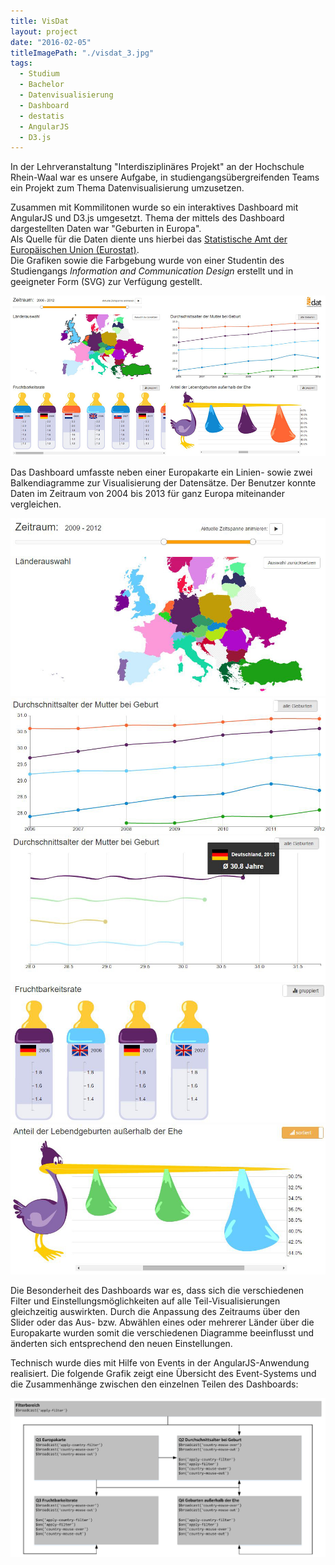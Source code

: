 ```yaml
---
title: VisDat
layout: project
date: "2016-02-05"
titleImagePath: "./visdat_3.jpg"
tags:
  - Studium
  - Bachelor
  - Datenvisualisierung
  - Dashboard
  - destatis
  - AngularJS
  - D3.js
---
```

In der Lehrveranstaltung "Interdisziplinäres Projekt" an der Hochschule Rhein-Waal war es unsere Aufgabe, in studiengangsübergreifenden Teams ein Projekt zum Thema Datenvisualisierung umzusetzen.

Zusammen mit Kommilitonen wurde so ein interaktives Dashboard mit AngularJS und D3.js umgesetzt. Thema der mittels des Dashboard dargestellten Daten war "Geburten in Europa".<br/>
Als Quelle für die Daten diente uns hierbei das <a href="http://ec.europa.eu/eurostat/de/home" target="_blank">Statistische Amt der Europäischen Union (Eurostat)</a>.<br/>
Die Grafiken sowie die Farbgebung wurde von einer Studentin des Studiengangs _Information and Communication Design_ erstellt und in geeigneter Form (SVG) zur Verfügung gestellt.

<image-with-lightbox>
    <img src="./visdat_3.jpg"/>
</image-with-lightbox>

Das Dashboard umfasste neben einer Europakarte ein Linien- sowie zwei Balkendiagramme zur Visualisierung der Datensätze. Der Benutzer konnte Daten im Zeitraum von 2004 bis 2013 für ganz Europa miteinander vergleichen.

<media-slider>
    <img src="./visdat_1.jpg"/>
    <img src="./visdat_2.jpg"/>
    <img src="./visdat_6.jpg"/>
    <img src="./visdat_4.jpg"/>
    <img src="./visdat_5.jpg"/>
</media-slider>

Die Besonderheit des Dashboards war es, dass sich die verschiedenen Filter und Einstellungsmöglichkeiten auf alle Teil-Visualisierungen gleichzeitig auswirkten. Durch die Anpassung des Zeitraums über den Slider oder das Aus- bzw. Abwählen eines oder mehrerer Länder über die Europakarte wurden somit die verschiedenen Diagramme beeinflusst und änderten sich entsprechend den neuen Einstellungen.

Technisch wurde dies mit Hilfe von Events in der AngularJS-Anwendung realisiert. Die folgende Grafik zeigt eine Übersicht des Event-Systems und die Zusammenhänge zwischen den einzelnen Teilen des Dashboards:

<image-with-lightbox>
    <img src="./events.png"/>
</image-with-lightbox>